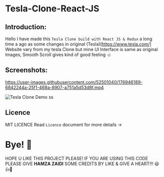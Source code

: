 # Tesla-Clone-React-JS

## Introduction: 
  Hello I have made this `Tesla Clone build with React JS & Redux` a long time a ago as some changes in original (Tesla)[https://www.tesla.com/] Website vary from my tesla Clone but mine UI Interface is same as original Images, Smooth Scroll gives kind of good feeling ☺  
  
## Screenshots:

https://user-images.githubusercontent.com/52501040/176946189-6842244a-25f1-468a-8907-a751a5d53d8f.mp4

![Tesla Clone Demo ss](https://user-images.githubusercontent.com/52501040/176946203-927c4289-2735-4ad3-baba-7aa33ed0c2c4.jpg)

## Licence
MIT LICENCE Read `Licence` document for more details ->

# Bye! 👋
HOPE U LIKE THIS PROJECT PLEASE! IF YOU ARE USING THIS CODE PLEASE GIVE **HAMZA ZAIDI** SOME CREDITS BY LIKE & GIVE A HEART!!! 😃👍💛
